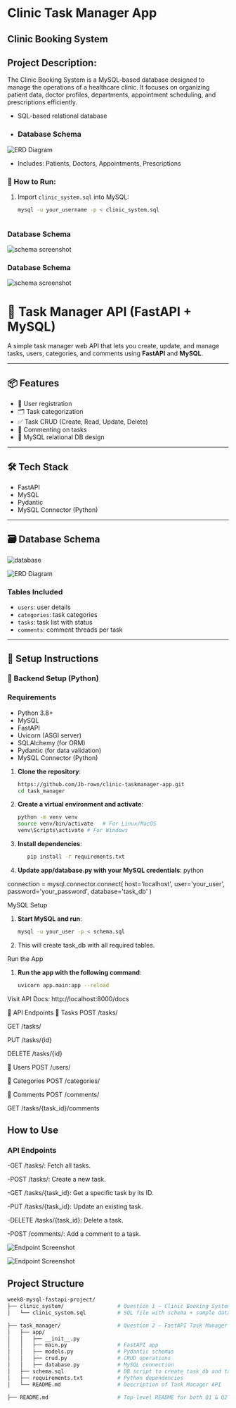 # Clinic Task Manager App

## Clinic Booking System

## Project Description:

The Clinic Booking System is a MySQL-based database designed to manage the operations of a healthcare clinic. It focuses on organizing patient data, doctor profiles, departments, appointment scheduling, and prescriptions efficiently. 

- SQL-based relational database

- ### Database Schema
![ERD Diagram](./images/clinic_erd.png)

- Includes: Patients, Doctors, Appointments, Prescriptions

### 🔧 How to Run:
1. Import `clinic_system.sql` into MySQL:
   ```bash
   mysql -u your_username -p < clinic_system.sql



### Database Schema
![schema screenshot](./images/clinic_db.jpg)

### Database Schema
![schema screenshot](./images/clinic_db_sample.jpg)



# 📝 Task Manager API (FastAPI + MySQL)

A simple task manager web API that lets you create, update, and manage tasks, users, categories, and comments using **FastAPI** and **MySQL**.

---

## 📦 Features

- 🧑 User registration
- 🗂️ Task categorization
- ✅ Task CRUD (Create, Read, Update, Delete)
- 💬 Commenting on tasks
- 🔗 MySQL relational DB design

---

## 🛠️ Tech Stack

- FastAPI
- MySQL
- Pydantic
- MySQL Connector (Python)

---

## 🗃️ Database Schema
![database](./images/tasks_db.jpg)

![ERD Diagram](./images/erd.png)




### Tables Included

- `users`: user details
- `categories`: task categories
- `tasks`: task list with status
- `comments`: comment threads per task

---

## 🔧 Setup Instructions

### 🐍 Backend Setup (Python)

### Requirements
- Python 3.8+
- MySQL
- FastAPI
- Uvicorn (ASGI server)
- SQLAlchemy (for ORM)
- Pydantic (for data validation)
- MySQL Connector (Python)


1. **Clone the repository**:
   ```bash
   https://github.com/Jb-rown/clinic-taskmanager-app.git
   cd task_manager

2. **Create a virtual environment and activate**:
   ```bash 
   python -m venv venv
   source venv/bin/activate   # For Linux/MacOS  
   venv\Scripts\activate # For Windows

3. **Install dependencies**:
   ```bash
      pip install -r requirements.txt

4. **Update app/database.py with your MySQL credentials**:
python

connection = mysql.connector.connect(
    host='localhost',
    user='your_user',
    password='your_password',
    database='task_db'
)


MySQL Setup
1. **Start MySQL and run**:
   ```bash
   mysql -u your_user -p < schema.sql

2. This will create task_db with all required tables.

Run the App
1. **Run the app with the following command**:
   ```bash
   uvicorn app.main:app --reload

Visit API Docs: http://localhost:8000/docs

📮 API Endpoints
🔹 Tasks
POST /tasks/

GET /tasks/

PUT /tasks/{id}

DELETE /tasks/{id}

🔹 Users
POST /users/

🔹 Categories
POST /categories/

🔹 Comments
POST /comments/

GET /tasks/{task_id}/comments


## How to Use
### API Endpoints
-GET /tasks/: Fetch all tasks.

-POST /tasks/: Create a new task.

-GET /tasks/{task_id}: Get a specific task by its ID.

-PUT /tasks/{task_id}: Update an existing task.

-DELETE /tasks/{task_id}: Delete a task.

-POST /comments/: Add a comment to a task.


![Endpoint Screenshot](./images/crud.jpg)

![Endpoint Screenshot](./images/schema.jpg)

## Project Structure

```bash
week8-mysql-fastapi-project/
├── clinic_system/                 # Question 1 – Clinic Booking System
│   └── clinic_system.sql          # SQL file with schema + sample data

├── task_manager/                  # Question 2 – FastAPI Task Manager API
│   ├── app/
│   │   ├── __init__.py
│   │   ├── main.py                # FastAPI app
│   │   ├── models.py              # Pydantic schemas
│   │   ├── crud.py                # CRUD operations
│   │   ├── database.py            # MySQL connection
│   ├── schema.sql                 # DB script to create task_db and tables
│   ├── requirements.txt           # Python dependencies
│   └── README.md                  # Description of Task Manager API

├── README.md                      # Top-level README for both Q1 & Q2

 

